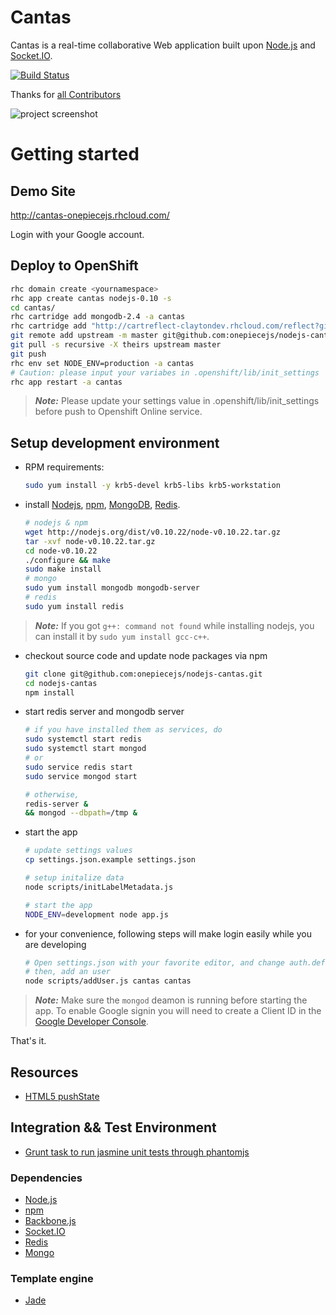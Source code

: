 # Cantas

Cantas is a real-time collaborative Web application built upon [Node.js][nodejs] and [Socket.IO][socketio].

[![Build Status](https://travis-ci.org/onepiecejs/nodejs-cantas.svg?branch=master)](http://travis-ci.org/onepiecejs/nodejs-cantas)

Thanks for [all Contributors](AUTHORS.md)

![project screenshot](./public/images/cantas-help-list.gif)

# Getting started

## Demo Site

http://cantas-onepiecejs.rhcloud.com/

Login with your Google account.

## Deploy to OpenShift

```bash
rhc domain create <yournamespace>
rhc app create cantas nodejs-0.10 -s
cd cantas/
rhc cartridge add mongodb-2.4 -a cantas
rhc cartridge add "http://cartreflect-claytondev.rhcloud.com/reflect?github=smarterclayton/openshift-redis-cart" -a cantas
git remote add upstream -m master git@github.com:onepiecejs/nodejs-cantas.git
git pull -s recursive -X theirs upstream master
git push
rhc env set NODE_ENV=production -a cantas
# Caution: please input your variabes in .openshift/lib/init_settings
rhc app restart -a cantas
```

> ***Note:***
> Please update your settings value in .openshift/lib/init_settings before push
> to Openshift Online service.

## Setup development environment

- RPM requirements:

    ```bash
    sudo yum install -y krb5-devel krb5-libs krb5-workstation
    ```

- install [Nodejs][nodejs], [npm][npm], [MongoDB][MongoDB], [Redis][Redis].

    ```bash
    # nodejs & npm
    wget http://nodejs.org/dist/v0.10.22/node-v0.10.22.tar.gz
    tar -xvf node-v0.10.22.tar.gz
    cd node-v0.10.22
    ./configure && make
    sudo make install
    # mongo
    sudo yum install mongodb mongodb-server
    # redis
    sudo yum install redis
    ```

> ***Note:***
> If you got `g++: command not found` while installing nodejs,
> you can install it by `sudo yum install gcc-c++`.

- checkout source code and update node packages via npm

    ```bash
    git clone git@github.com:onepiecejs/nodejs-cantas.git
    cd nodejs-cantas
    npm install
    ```

- start redis server and mongodb server

    ```bash
    # if you have installed them as services, do
    sudo systemctl start redis
    sudo systemctl start mongod
    # or
    sudo service redis start
    sudo service mongod start
    ```
    ```bash
    # otherwise,
    redis-server &
    && mongod --dbpath=/tmp &
    ```

- start the app

    ```bash
    # update settings values
    cp settings.json.example settings.json

    # setup initalize data
    node scripts/initLabelMetadata.js

    # start the app
    NODE_ENV=development node app.js
    ```

- for your convenience, following steps will make login easily while you are
  developing

    ```bash
    # Open settings.json with your favorite editor, and change auth.default to local
    # then, add an user
    node scripts/addUser.js cantas cantas
	```

> ***Note:***
> Make sure the `mongod` deamon is running before starting the app.
> To enable Google signin you will need to create a Client ID in the [Google Developer Console](https://console.developers.google.com).

That's it.


## Resources

- [HTML5 pushState](http://diveintohtml5.info/history.html)

## Integration && Test Environment

- [Grunt task to run jasmine unit tests through phantomjs](https://github.com/jasmine-contrib/grunt-jasmine-runner)

### Dependencies

- [Node.js][nodejs]
- [npm][npm]
- [Backbone.js](http://backbonejs.org/)
- [Socket.IO][socketio]
- [Redis][Redis]
- [Mongo][MongoDB]

### Template engine

- [Jade](https://github.com/visionmedia/jade)

  [nodejs]:http://nodejs.org/    "Nodejs"
  [npm]:http://npmjs.org/    "npm"
  [Redis]:http://redis.io/ "Redis"
  [MongoDB]:http://www.mongodb.org/ "MongoDB"
  [socketio]:http://socket.io/
